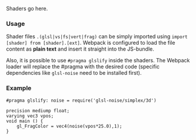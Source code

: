 Shaders go here.

### Usage

Shader files `.(glsl|vs|fs|vert|frag)` can be simply imported using `import [shader] from [shader].[ext]`. Webpack is configured to load the file content as **plain text** and insert it straight into the JS-bundle.

Also, it is possible to use `#pragma glslify` inside the shaders. The Webpack loader will replace the #pragma with the desired code (specific dependencies like `glsl-noise` need to be installed first).

### Example

```
#pragma glslify: noise = require('glsl-noise/simplex/3d')

precision mediump float;
varying vec3 vpos;
void main () {
    gl_FragColor = vec4(noise(vpos*25.0),1);
}
```
